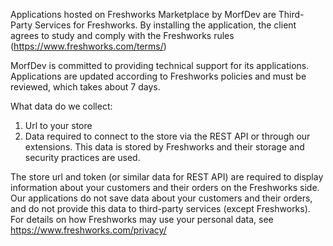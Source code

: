 Applications hosted on Freshworks Marketplace by MorfDev are Third-Party Services for Freshworks.
By installing the application, the client agrees to study and comply with the Freshworks rules (https://www.freshworks.com/terms/)

MorfDev is committed to providing technical support for its applications. Applications are updated according to Freshworks policies and must be reviewed, 
which takes about 7 days.

What data do we collect:
1) Url to your store
2) Data required to connect to the store via the REST API or through our extensions.
This data is stored by Freshworks and their storage and security practices are used.

The store url and token (or similar data for REST API) are required to display information about your customers and their orders on the Freshworks side.
Our applications do not save data about your customers and their orders, and do not provide this data to third-party services (except Freshworks).
For details on how Freshworks may use your personal data, see https://www.freshworks.com/privacy/
